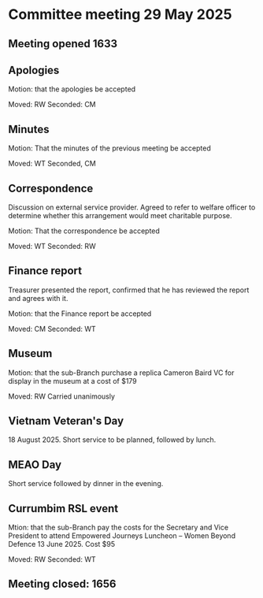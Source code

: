 # Committee meeting 29 May 2025

## Meeting opened 1633

## Apologies

Motion: that the apologies be accepted

Moved: RW
Seconded: CM

## Minutes 

Motion: That the minutes of the previous meeting be accepted

Moved: WT
Seconded, CM

## Correspondence

Discussion on external service provider. Agreed to refer to welfare officer to determine whether this arrangement would meet charitable purpose.

Motion: That the correspondence be accepted

Moved: WT
Seconded: RW

## Finance report

Treasurer presented the report, confirmed that he has reviewed the report and agrees with it.

Motion: that the Finance report be accepted

Moved: CM
Seconded: WT

## Museum

Motion: that the sub-Branch purchase a replica Cameron Baird VC for display in the museum at a cost of $179

Moved: RW
Carried unanimously

## Vietnam Veteran's Day

18 August 2025. Short service to be planned, followed by lunch.

## MEAO Day

Short service followed by dinner in the evening.

## Currumbim RSL event

Mtion: that the sub-Branch pay the costs for the Secretary and Vice President to attend Empowered Journeys Luncheon – Women Beyond Defence 13 June 2025. Cost $95

Moved: RW
Seconded: WT

## Meeting closed: 1656
